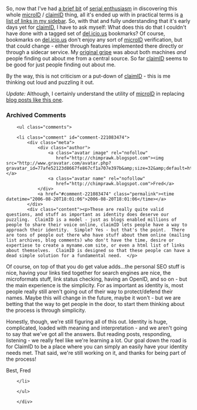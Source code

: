So, now that I've had [a brief bit][bb] of [serial enthusiasm](http://decafbad.com/blog/2006/05/26/confessions-of-a-serial-enthusiast) in discovering this whole [microID][] / [claimID][] thing, all it's ended up with in practical terms is [a list of links in my sidebar](http://decafbad.com/blog/#claimid).  So, with that and fully understanding that it's early days yet for [claimID][], I have to ask myself:  What does this do that I couldn't have done with a tagged set of [del.icio.us](http://del.icio.us/deusx) bookmarks?  Of course, bookmarks on [del.icio.us](http://del.icio.us/deusx) don't enjoy any sort of [microID][] verification, but that could change - either through features implemented there directly or through a sidecar service.  My [original gripe](http://decafbad.com/blog/2006/08/17/dont-ask-me-who-i-am) was about both machines *and* people finding out about me from a central source.  So far [claimID][] seems to be good for just people finding out about me.

By the way, this is not criticism or a put-down of [claimID][] - this is me thinking out loud and puzzling it out.

*Update:*  Although, I certainly understand the utility of [microID][] in replacing [blog posts like this one](http://vielmetti.typepad.com/superpatron/2006/08/for_technorati.html).

[bb]: http://decafbad.com/blog/2006/08/18/see-also
[microid]: http://microid.org/
[claimid]: http://claimid.org/

<div id="comments" class="comments archived-comments">
            <h3>Archived Comments</h3>
            
        <ul class="comments">
            
        <li class="comment" id="comment-221083474">
            <div class="meta">
                <div class="author">
                    <a class="avatar image" rel="nofollow" 
                       href="http://chimprawk.blogspot.com"><img src="http://www.gravatar.com/avatar.php?gravatar_id=77afe52123d8667fe867cf1a707e397b&amp;size=32&amp;default=http://mediacdn.disqus.com/1320279820/images/noavatar32.png"/></a>
                    <a class="avatar name" rel="nofollow" 
                       href="http://chimprawk.blogspot.com">Fred</a>
                </div>
                <a href="#comment-221083474" class="permalink"><time datetime="2006-08-20T18:01:06">2006-08-20T18:01:06</time></a>
            </div>
            <div class="content"><p>These are really quite valid questions, and stuff as important as identity does deserve our puzzling.  ClaimID is a model - just as blogs enabled millions of people to share their voice online, claimID lets people have a way to approach their identity.  Simple? Yes - but that's the point.  There are tons of people out there who have stuff about them online (mailing list archives, blog comments) who don't have the time, desire or expertiese to create a myname.com site, or even a html list of links about themselves.  ClaimID is designed so that these people can have a dead simple solution for a fundamental need.  </p>

<p>Of course, on top of that you do get value adds...the personal SEO stuff is nice, having your links tied together for search engines are nice, the microformats stuff, link status checking, having an OpenID, and so on - but the main experience is the simplicity.  For as important as identity is, most people really still aren't going out of their way to protect/defend their names.  Maybe this will change in the future, maybe it won't - but we are betting that the way to get people in the door, to start them thinking about the process is through simplicity.</p>

<p>Honestly, though, we're still figuring all of this out.  Identity is huge, complicated, loaded with meaning and interpretation - and we aren't going to say that we've got all the answers.  But reading posts, responding, listening - we really feel like we're learning a lot.  Our goal down the road is for ClaimID to be a place where you can simply an easily have your identity needs met.  That said, we're still working on it, and thanks for being part of the process! </p>

<p>Best,
Fred</p></div>
            
        </li>
    
        </ul>
    
        </div>
    